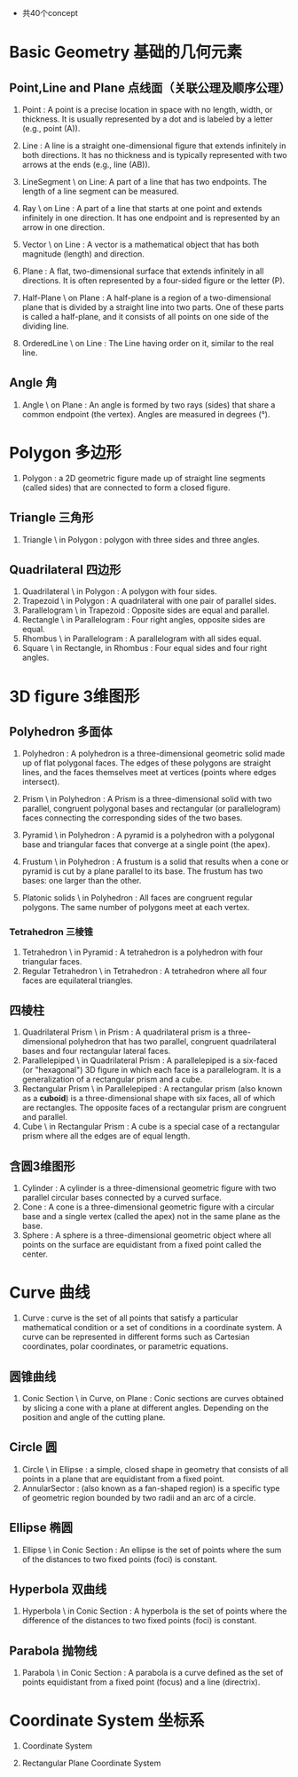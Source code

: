 - 共40个concept

# Basic Geometry 基础的几何元素
## Point,Line and Plane 点线面（关联公理及顺序公理）
1. Point : A point is a precise location in space with no length, width, or thickness. It is usually represented by a dot and is labeled by a letter (e.g., point \(A\)).
2. Line : A line is a straight one-dimensional figure that extends infinitely in both directions. It has no thickness and is typically represented with two arrows at the ends (e.g., line \(AB\)).
3. LineSegment \\ on Line: A part of a line that has two endpoints. The length of a line segment can be measured.
4. Ray \\ on Line : A part of a line that starts at one point and extends infinitely in one direction. It has one endpoint and is represented by an arrow in one direction.

5. Vector \\ on Line : A vector is a mathematical object that has both magnitude (length) and direction.

6. Plane : A flat, two-dimensional surface that extends infinitely in all directions. It is often represented by a four-sided figure or the letter \(P\).
7. Half-Plane \\ on Plane : A half-plane is a region of a two-dimensional plane that is divided by a straight line into two parts. One of these parts is called a half-plane, and it consists of all points on one side of the dividing line.

8. OrderedLine \\ on Line : The Line having order on it, similar to the real line.

## Angle 角
1. Angle \\ on Plane : An angle is formed by two rays (sides) that share a common endpoint (the vertex). Angles are measured in degrees (°).


# Polygon 多边形
1. Polygon : a 2D geometric figure made up of straight line segments (called sides) that are connected to form a closed figure.

## Triangle 三角形
1. Triangle \\ in Polygon : polygon with three sides and three angles.

## Quadrilateral 四边形
1. Quadrilateral \\ in Polygon : A polygon with four sides.
2. Trapezoid \\ in Polygon : A quadrilateral with one pair of parallel sides.
3. Parallelogram \\ in Trapezoid : Opposite sides are equal and parallel.
4. Rectangle \\ in Parallelogram : Four right angles, opposite sides are equal.
5. Rhombus \\ in Parallelogram : A parallelogram with all sides equal.
6. Square \\ in Rectangle, in Rhombus : Four equal sides and four right angles.

# 3D figure 3维图形

## Polyhedron 多面体
1. Polyhedron : A polyhedron is a three-dimensional geometric solid made up of flat polygonal faces. The edges of these polygons are straight lines, and the faces themselves meet at vertices (points where edges intersect).
2. Prism \\ in Polyhedron : A Prism is a three-dimensional solid with two parallel, congruent polygonal bases and rectangular (or parallelogram) faces connecting the corresponding sides of the two bases.
3. Pyramid \\ in Polyhedron : A pyramid is a polyhedron with a polygonal base and triangular faces that converge at a single point (the apex).
4. Frustum \\ in Polyhedron : A frustum is a solid that results when a cone or pyramid is cut by a plane parallel to its base. The frustum has two bases: one larger than the other.

5. Platonic solids \\ in Polyhedron : All faces are congruent regular polygons. The same number of polygons meet at each vertex.

### Tetrahedron 三棱锥
1. Tetrahedron \\ in Pyramid : A tetrahedron is a polyhedron with four triangular faces.
2. Regular Tetrahedron \\ in Tetrahedron : A tetrahedron where all four faces are equilateral triangles.

## 四棱柱
1. Quadrilateral Prism \\ in Prism : A quadrilateral prism is a three-dimensional polyhedron that has two parallel, congruent quadrilateral bases and four rectangular lateral faces.
2. Parallelepiped \\ in Quadrilateral Prism : A parallelepiped is a six-faced (or "hexagonal") 3D figure in which each face is a parallelogram. It is a generalization of a rectangular prism and a cube.
3. Rectangular Prism \\ in Parallelepiped : A rectangular prism (also known as a **cuboid**) is a three-dimensional shape with six faces, all of which are rectangles. The opposite faces of a rectangular prism are congruent and parallel.
4. Cube \\ in Rectangular Prism : A cube is a special case of a rectangular prism where all the edges are of equal length.

## 含圆3维图形
1. Cylinder : A cylinder is a three-dimensional geometric figure with two parallel circular bases connected by a curved surface.
2. Cone : A cone is a three-dimensional geometric figure with a circular base and a single vertex (called the apex) not in the same plane as the base.
3. Sphere : A sphere is a three-dimensional geometric object where all points on the surface are equidistant from a fixed point called the center.


# Curve 曲线
1. Curve : curve is the set of all points that satisfy a particular mathematical condition or a set of conditions in a coordinate system. A curve can be represented in different forms such as Cartesian coordinates, polar coordinates, or parametric equations.

##  圆锥曲线
1. Conic Section \\ in Curve, on Plane : Conic sections are curves obtained by slicing a cone with a plane at different angles. Depending on the position and angle of the cutting plane.

## Circle 圆
1. Circle \\ in Ellipse : a simple, closed shape in geometry that consists of all points in a plane that are equidistant from a fixed point.
2. AnnularSector : (also known as a fan-shaped region) is a specific type of geometric region bounded by two radii and an arc of a circle.


## Ellipse 椭圆
1. Ellipse \\ in Conic Section : An ellipse is the set of points where the sum of the distances to two fixed points (foci) is constant.

##  Hyperbola 双曲线
1. Hyperbola \\ in Conic Section : A hyperbola is the set of points where the difference of the distances to two fixed points (foci) is constant.

## Parabola 抛物线
1. Parabola \\ in Conic Section : A parabola is a curve defined as the set of points equidistant from a fixed point (focus) and a line (directrix).

# Coordinate System 坐标系


1. Coordinate System

2. Rectangular Plane Coordinate System
